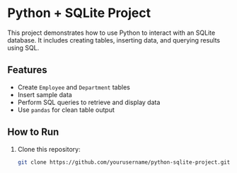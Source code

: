 # Python + SQLite Project

This project demonstrates how to use Python to interact with an SQLite database. It includes creating tables, inserting data, and querying results using SQL.

## Features
- Create `Employee` and `Department` tables
- Insert sample data
- Perform SQL queries to retrieve and display data
- Use `pandas` for clean table output

## How to Run
1. Clone this repository:
   ```sh
   git clone https://github.com/yourusername/python-sqlite-project.git